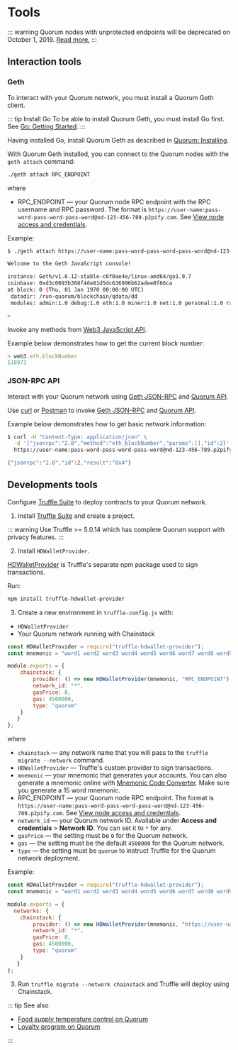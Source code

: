 # Tools

::: warning
Quorum nodes with unprotected endpoints will be deprecated on October 1, 2019. [Read more.](https://chainstack.com/protected-endpoints-for-ethereum-and-quorum-nodes-on-chainstack/)
:::

## Interaction tools

### Geth

To interact with your Quorum network, you must install a Quorum Geth client.

::: tip Install Go
To be able to install Quorum Geth, you must install Go first. See [Go: Getting Started](https://golang.org/doc/install).
:::

Having installed Go, install Quorum Geth as described in [Quorum: Installing](https://docs.goquorum.com/en/latest/Getting%20Started/Installing/).

With Quorum Geth installed, you can connect to the Quorum nodes with the `geth attach` command:

``` sh
./geth attach RPC_ENDPOINT
```

where

* RPC_ENDPOINT — your Quorum node RPC endpoint with the RPC username and RPC password. The format is `https://user-name:pass-word-pass-word-pass-word@nd-123-456-789.p2pify.com`. See [View node access and credentials](/platform/view-node-access-and-credentials).

Example:

``` sh
$ ./geth attach https://user-name:pass-word-pass-word-pass-word@nd-123-456-789.p2pify.com

Welcome to the Geth JavaScript console!

instance: Geth/v1.8.12-stable-c6f0ae4e/linux-amd64/go1.9.7
coinbase: 0xd3c0093b308f4de81d5dc636996b62adee8f66ca
at block: 0 (Thu, 01 Jan 1970 00:00:00 UTC)
 datadir: /run-quorum/blockchain/qdata/dd
 modules: admin:1.0 debug:1.0 eth:1.0 miner:1.0 net:1.0 personal:1.0 raft:1.0 rpc:1.0 txpool:1.0 web3:1.0

>
```

Invoke any methods from [Web3 JavaScript API](https://github.com/ethereum/wiki/wiki/JavaScript-API).

Example below demonstrates how to get the current block number:

``` js
> web3.eth.blockNumber
518973
```

### JSON-RPC API

Interact with your Quorum network using [Geth JSON-RPC](https://github.com/ethereum/wiki/wiki/JSON-RPC) and [Quorum API](https://docs.goquorum.com/en/latest/Getting%20Started/api/).

Use [curl](https://curl.haxx.se) or [Postman](https://www.getpostman.com) to invoke [Geth JSON-RPC](https://github.com/ethereum/wiki/wiki/JSON-RPC) and [Quorum API](https://docs.goquorum.com/en/latest/Getting%20Started/api/).

Example below demonstrates how to get basic network information:

``` sh
$ curl -H "Content-Type: application/json" \
  -d '{"jsonrpc":"2.0","method":"eth_blockNumber","params":[],"id":2}' \
  https://user-name:pass-word-pass-word-pass-word@nd-123-456-789.p2pify.com

{"jsonrpc":"2.0","id":2,"result":"0x4"}
```

## Developments tools

Configure [Truffle Suite](https://truffleframework.com) to deploy contracts to your Quorum network.

1. Install [Truffle Suite](https://truffleframework.com) and create a project.

::: warning
Use Truffle >= 5.0.14 which has complete Quorum support with privacy features.
:::

2. Install `HDWalletProvider`.

[HDWalletProvider](https://www.npmjs.com/package/truffle-hdwallet-provider) is Truffle's separate npm package used to sign transactions.

Run:

``` sh
npm install truffle-hdwallet-provider
```

3. Create a new environment in `truffle-config.js` with:

* `HDWalletProvider`
* Your Quorum network running with Chainstack

``` js
const HDWalletProvider = require("truffle-hdwallet-provider");
const mnemonic = "word1 word2 word3 word4 word5 word6 word7 word8 word9 word10 word11 word12 word13 word14 word15";

module.exports = {
    chainstack: {
        provider: () => new HDWalletProvider(mnemonic, "RPC_ENDPOINT"),
        network_id: "*",
        gasPrice: 0,
        gas: 4500000,
        type: "quorum"
    }
   }
};
```

where

* `chainstack` — any network name that you will pass to the `truffle migrate --network` command.
* `HDWalletProvider` — Truffle's custom provider to sign transactions.
* `mnemonic` — your mnemonic that generates your accounts. You can also generate a mnemonic online with [Mnemonic Code Converter](https://iancoleman.io/bip39/). Make sure you generate a 15 word mnemonic.
* RPC_ENDPOINT — your Quorum node RPC endpoint. The format is `https://user-name:pass-word-pass-word-pass-word@nd-123-456-789.p2pify.com`. See [View node access and credentials](/platform/view-node-access-and-credentials).
* `network_id` — your Quorum network ID. Available under **Access and credentials** > **Network ID**. You can set it to `*` for any.
* `gasPrice` — the setting must be `0` for the Quorum network.
* `gas` — the setting must be the default `4500000` for the Quorum network.
* `type` — the setting must be `quorum` to instruct Truffle for the Quorum network deployment.

Example:

``` js
const HDWalletProvider = require("truffle-hdwallet-provider");
const mnemonic = "word1 word2 word3 word4 word5 word6 word7 word8 word9 word10 word11 word12 word13 word14 word15";

module.exports = {
  networks: {
    chainstack: {
        provider: () => new HDWalletProvider(mnemonic, "https://user-name:pass-word-pass-word-pass-word@nd-123-456-789.p2pify.com"),
        network_id: "*",
        gasPrice: 0,
        gas: 4500000,
        type: "quorum"
    }
   }
};
```

3. Run `truffle migrate --network chainstack` and Truffle will deploy using Chainstack.

::: tip See also

* [Food supply temperature control on Quorum](/tutorials/food-supply-temperature-control-on-quorum)
* [Loyalty program on Quorum](/tutorials/loyalty-program-on-quorum)

:::
